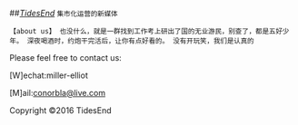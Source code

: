 ##[*TidesEnd*](http://tidesend.me "tidesend")
`集市化运营的新媒体` 

`【about us】 也没什么，就是一群找到工作考上研出了国的无业游民，别查了，都是五好少年。 深夜喝酒时，约炮干完活后，让你有点好看的。 没有开玩笑，我们是认真的`





























Please feel free to contact us: 

[W]echat:miller-elliot

[M]ail:<conorbla@live.com>

Copyright &copy;2016 TidesEnd